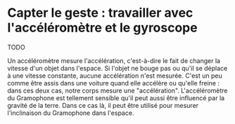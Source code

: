# Capter le geste : travailler avec l'accéléromètre et le gyroscope

TODO

Un accéléromètre mesure l'accélération, c'est-à-dire le fait de changer la vitesse d'un objet dans l'espace. Si l'objet ne bouge pas ou qu'il se déplace à une vitesse constante, aucune accélération n'est mesurée. C'est un peu comme être assis dans une voiture quand elle accélère ou qu'elle freine : dans ces deux cas, notre corps mesure une "accélération". L'accéléromètre du Gramophone est tellement sensible qu'il peut aussi être influencé par la gravité de la terre. Dans ce cas là, il peut être utilisé pour mesurer l'inclinaison du Gramophone dans l'espace. 
